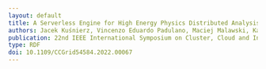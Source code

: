 ```yaml
---
layout: default
title: A Serverless Engine for High Energy Physics Distributed Analysis
authors: Jacek Kuśnierz, Vincenzo Eduardo Padulano, Maciej Malawski, Kamil Burkiewicz, Enric Tejedor Saavedra, Pedro Alonso-Jordá, Michael Pitt and Valentina Avati
publication: 22nd IEEE International Symposium on Cluster, Cloud and Internet Computing (CCGrid)
type: RDF
doi: 10.1109/CCGrid54584.2022.00067
---
```

